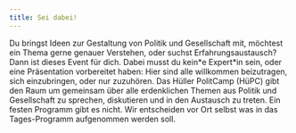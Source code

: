 ```yaml
---
title: Sei dabei!
---
```

Du bringst Ideen zur Gestaltung von Politik und Gesellschaft mit, möchtest ein Thema gerne genauer Verstehen, oder suchst Erfahrungsaustausch? Dann ist dieses Event für dich. Dabei musst du kein\*e Expert\*in sein, oder eine Präsentation vorbereitet haben: Hier sind alle willkommen beizutragen, sich einzubringen, oder nur zuzuhören.
Das Hüller PolitCamp (HüPC) gibt den Raum um gemeinsam über alle erdenklichen Themen aus Politik und Gesellschaft zu sprechen, diskutieren und in den Austausch zu treten.
Ein festen Programm gibt es nicht. Wir entscheiden vor Ort selbst was in das Tages-Programm aufgenommen werden soll.